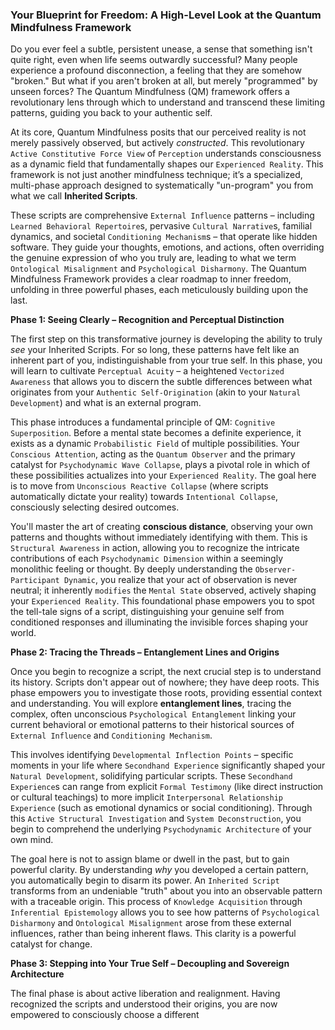 ### Your Blueprint for Freedom: A High-Level Look at the Quantum Mindfulness Framework

Do you ever feel a subtle, persistent unease, a sense that something isn't quite right, even when life seems outwardly successful? Many people experience a profound disconnection, a feeling that they are somehow "broken." But what if you aren't broken at all, but merely "programmed" by unseen forces? The Quantum Mindfulness (QM) framework offers a revolutionary lens through which to understand and transcend these limiting patterns, guiding you back to your authentic self.

At its core, Quantum Mindfulness posits that our perceived reality is not merely passively observed, but actively *constructed*. This revolutionary `Active Constitutive Force View` of `Perception` understands consciousness as a dynamic field that fundamentally shapes our `Experienced Reality`. This framework is not just another mindfulness technique; it’s a specialized, multi-phase approach designed to systematically "un-program" you from what we call **Inherited Scripts**.

These scripts are comprehensive `External Influence` patterns – including `Learned Behavioral Repertoire`s, pervasive `Cultural Narrative`s, familial dynamics, and societal `Conditioning Mechanism`s – that operate like hidden software. They guide your thoughts, emotions, and actions, often overriding the genuine expression of who you truly are, leading to what we term `Ontological Misalignment` and `Psychological Disharmony`. The Quantum Mindfulness Framework provides a clear roadmap to inner freedom, unfolding in three powerful phases, each meticulously building upon the last.

**Phase 1: Seeing Clearly – Recognition and Perceptual Distinction**

The first step on this transformative journey is developing the ability to truly *see* your Inherited Scripts. For so long, these patterns have felt like an inherent part of you, indistinguishable from your true self. In this phase, you will learn to cultivate `Perceptual Acuity` – a heightened `Vectorized Awareness` that allows you to discern the subtle differences between what originates from your `Authentic Self-Origination` (akin to your `Natural Development`) and what is an external program.

This phase introduces a fundamental principle of QM: `Cognitive Superposition`. Before a mental state becomes a definite experience, it exists as a dynamic `Probabilistic Field` of multiple possibilities. Your `Conscious Attention`, acting as the `Quantum Observer` and the primary catalyst for `Psychodynamic Wave Collapse`, plays a pivotal role in which of these possibilities actualizes into your `Experienced Reality`. The goal here is to move from `Unconscious Reactive Collapse` (where scripts automatically dictate your reality) towards `Intentional Collapse`, consciously selecting desired outcomes.

You'll master the art of creating **conscious distance**, observing your own patterns and thoughts without immediately identifying with them. This is `Structural Awareness` in action, allowing you to recognize the intricate contributions of each `Psychodynamic Dimension` within a seemingly monolithic feeling or thought. By deeply understanding the `Observer-Participant Dynamic`, you realize that your act of observation is never neutral; it inherently `modifies` the `Mental State` observed, actively shaping your `Experienced Reality`. This foundational phase empowers you to spot the tell-tale signs of a script, distinguishing your genuine self from conditioned responses and illuminating the invisible forces shaping your world.

**Phase 2: Tracing the Threads – Entanglement Lines and Origins**

Once you begin to recognize a script, the next crucial step is to understand its history. Scripts don't appear out of nowhere; they have deep roots. This phase empowers you to investigate those roots, providing essential context and understanding. You will explore **entanglement lines**, tracing the complex, often unconscious `Psychological Entanglement` linking your current behavioral or emotional patterns to their historical sources of `External Influence` and `Conditioning Mechanism`.

This involves identifying `Developmental Inflection Points` – specific moments in your life where `Secondhand Experience` significantly shaped your `Natural Development`, solidifying particular scripts. These `Secondhand Experience`s can range from explicit `Formal Testimony` (like direct instruction or cultural teachings) to more implicit `Interpersonal Relationship Experience` (such as emotional dynamics or social conditioning). Through this `Active Structural Investigation` and `System Deconstruction`, you begin to comprehend the underlying `Psychodynamic Architecture` of your own mind.

The goal here is not to assign blame or dwell in the past, but to gain powerful clarity. By understanding *why* you developed a certain pattern, you automatically begin to disarm its power. An `Inherited Script` transforms from an undeniable "truth" about you into an observable pattern with a traceable origin. This process of `Knowledge Acquisition` through `Inferential Epistemology` allows you to see how patterns of `Psychological Disharmony` and `Ontological Misalignment` arose from these external influences, rather than being inherent flaws. This clarity is a powerful catalyst for change.

**Phase 3: Stepping into Your True Self – Decoupling and Sovereign Architecture**

The final phase is about active liberation and realignment. Having recognized the scripts and understood their origins, you are now empowered to consciously choose a different